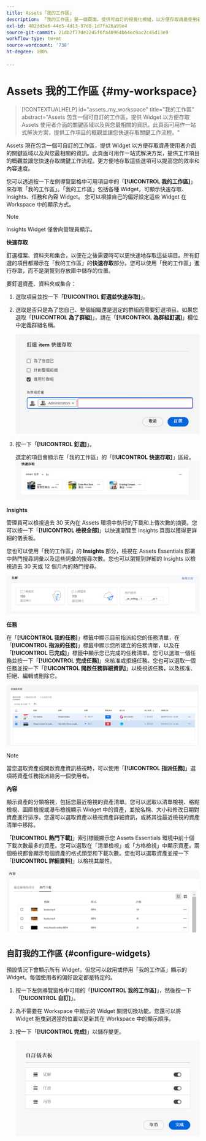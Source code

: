 ```yaml
---
title: Assets「我的工作區」
description: 「我的工作區」是一個頁面，提供可自訂的視覺化模組，以方便存取資產使用者介面的關鍵區域以及與使用者最相關的資訊。
exl-id: 402dd3a6-44e5-4d13-97d8-1d7fa26a99e4
source-git-commit: 21db2f77de3245f6fa40964b64ec8ac2c45d13e9
workflow-type: tm+mt
source-wordcount: '738'
ht-degree: 100%

---
```


# Assets 我的工作區 {#my-workspace}

>[!CONTEXTUALHELP]
>id="assets_my_workspace"
>title="我的工作區"
>abstract="Assets 包含一個可自訂的工作區，提供 Widget 以方便存取 Assets 使用者介面的關鍵區域以及與您最相關的資訊。此頁面可用作一站式解決方案，提供工作項目的概觀並讓您快速存取關鍵工作流程。"

Assets 現在包含一個可自訂的工作區，提供 Widget 以方便存取資產使用者介面的關鍵區域以及與您最相關的資訊。此頁面可用作一站式解決方案，提供工作項目的概觀並讓您快速存取關鍵工作流程。更方便地存取這些選項可以提高您的效率和內容速度。

您可以透過按一下左側導覽窗格中可用項目中的「**[!UICONTROL 我的工作區]**」來存取「我的工作區」。「我的工作區」包括各種 Widget，可顯示快速存取、Insights、任務和內容 Widget。 您可以根據自己的偏好設定這些 Widget 在 Workspace 中的顯示方式。

>[!NOTE]
>
>Insights Widget 僅會向管理員顯示。

<!--

**New features coming soon**

Highlights upcoming features for Assets.

![New features coming soon in Workspace](assets/new-features.png)

-->



**快速存取**

釘選檔案、資料夾和集合，以便在之後需要時可以更快速地存取這些項目。所有釘選的項目都顯示在「我的工作區」的&#x200B;**快速存取**&#x200B;部分。您可以使用「我的工作區」進行存取，而不是瀏覽到存放庫中儲存的位置。

要釘選資產、資料夾或集合：

1. 選取項目並按一下「**[!UICONTROL 釘選並快速存取]**」。

1. 選取是否只是為了您自己、整個組織還是選定的群組而需要釘選項目。如果您選取「**[!UICONTROL 為了群組]**」，請在「**[!UICONTROL 為群組釘選]**」欄位中定義群組名稱。

   ![為群組釘選項目](assets/pin-items-for-groups.png)
1. 按一下「**[!UICONTROL 釘選]**」。

   選定的項目會顯示在「我的工作區」的「**[!UICONTROL 快速存取]**」區段。
   ![工作區中的任務](assets/quick-access.png)

**Insights**

管理員可以檢視過去 30 天內在 Assets 環境中執行的下載和上傳次數的摘要。您可以按一下「**[!UICONTROL 檢視全部]**」以快速瀏覽至 Insights 頁面以獲得更詳細的儀表板。

您也可以使用「我的工作區」的 **Insights** 部分，檢視在 Assets Essentials 部署中熱門搜尋詞彙以及這些詞彙的搜尋次數。您也可以瀏覽到詳細的 Insights 以檢視過去 30 天或 12 個月內的熱門搜尋。

![Workspace 中的 Insights](assets/insights.png)

**任務**

在「**[!UICONTROL 我的任務]**」標籤中顯示目前指派給您的任務清單，在「**[!UICONTROL 指派的任務]**」標籤中顯示您所建立的任務清單，以及在「**[!UICONTROL 已完成]**」標籤中顯示您已完成的任務清單。您可以選取一個任務並按一下「**[!UICONTROL 完成任務]**」來核准或拒絕任務。您也可以選取一個任務並按一下「**[!UICONTROL 開啟任務詳細資訊]**」以檢視該任務，以及核准、拒絕、編輯或刪除它。

![Workspace 中的任務](assets/tasks-workspace.png)

>[!NOTE]
>
> 當您選取資產或開啟資產資訊檢視時，可以使用「**[!UICONTROL 指派任務]**」選項將資產任務指派給另一個使用者。

**內容**

顯示資產的分類檢視，包括您最近檢視的資產清單。您可以選取以清單檢視、格點檢視、圖庫檢視或瀑布檢視顯示 Widget 中的資產，並按名稱、大小和修改日期對資產進行排序。您還可以選取資產以檢視資產詳細資訊，或將其從最近檢視的資產清單中移除。

「**[!UICONTROL 熱門下載]**」索引標籤顯示您 Assets Essentials 環境中前十個下載次數最多的資產。您可以選取在「清單檢視」或「方格檢視」中顯示資產。兩個檢視都會顯示每個資產的格式類型和下載次數。您也可以選取資產並按一下「**[!UICONTROL 詳細資料]**」以檢視其屬性。

![Workspace 中的內容 Widget](assets/workspace-content.png)

## 自訂我的工作區 {#configure-widgets}

預設情況下會顯示所有 Widget，但您可以啟用或停用「我的工作區」顯示的 Widget。每個使用者的偏好設定都是特定的。

1. 按一下左側導覽窗格中可用的「**[!UICONTROL 我的工作區]**」，然後按一下「**[!UICONTROL 自訂]**」。

1. 為不需要在 Workspace 中顯示的 Widget 關閉切換功能。您還可以將 Widget 拖曳到適當的位置以更新其在 Workspace 中的顯示順序。

1. 按一下「**[!UICONTROL 完成]**」以儲存變更。

   ![在 Workspace 中自訂 Widget](assets/customize-workspace.png)

